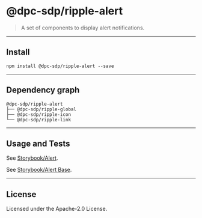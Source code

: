 # @dpc-sdp/ripple-alert

> A set of components to display alert notifications.

--------------------------------------------------------------------------------

## Install

```shell
npm install @dpc-sdp/ripple-alert --save
```

--------------------------------------------------------------------------------

## Dependency graph

```shell
@dpc-sdp/ripple-alert
├── @dpc-sdp/ripple-global
├── @dpc-sdp/ripple-icon
└── @dpc-sdp/ripple-link
```

--------------------------------------------------------------------------------

## Usage and Tests

See [Storybook/Alert](https://ripple.sdp.vic.gov.au/?selectedKind=Molecules/Alert&selectedStory=Alert).

See [Storybook/Alert Base](https://ripple.sdp.vic.gov.au/?selectedKind=Molecules/Alert&selectedStory=Alert%20Base).

--------------------------------------------------------------------------------

## License

Licensed under the Apache-2.0 License.
